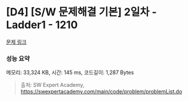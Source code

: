 # [D4] [S/W 문제해결 기본] 2일차 - Ladder1 - 1210 

[문제 링크](https://swexpertacademy.com/main/code/problem/problemDetail.do?contestProbId=AV14ABYKADACFAYh) 

### 성능 요약

메모리: 33,324 KB, 시간: 145 ms, 코드길이: 1,287 Bytes



> 출처: SW Expert Academy, https://swexpertacademy.com/main/code/problem/problemList.do